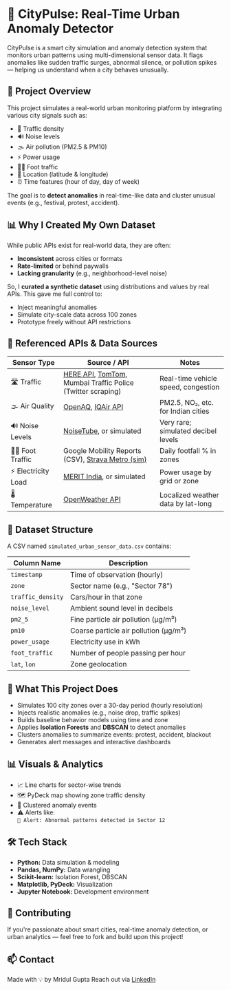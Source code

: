 # 🌆 CityPulse: Real-Time Urban Anomaly Detector

CityPulse is a smart city simulation and anomaly detection system that monitors urban patterns using multi-dimensional sensor data. It flags anomalies like sudden traffic surges, abnormal silence, or pollution spikes — helping us understand when a city behaves unusually.

## 🚀 Project Overview

This project simulates a real-world urban monitoring platform by integrating various city signals such as:

- 🚗 Traffic density  
- 🔊 Noise levels  
- 🌫️ Air pollution (PM2.5 & PM10)  
- ⚡ Power usage  
- 🚶‍♂️ Foot traffic  
- 📍 Location (latitude & longitude)  
- ⏰ Time features (hour of day, day of week)

The goal is to **detect anomalies** in real-time-like data and cluster unusual events (e.g., festival, protest, accident).

## 📊 Why I Created My Own Dataset

While public APIs exist for real-world data, they are often:

- **Inconsistent** across cities or formats  
- **Rate-limited** or behind paywalls  
- **Lacking granularity** (e.g., neighborhood-level noise)

So, I **curated a synthetic dataset** using distributions and values  by real APIs. This gave me full control to:

- Inject meaningful anomalies  
- Simulate city-scale data across 100 zones  
- Prototype freely without API restrictions

## 📡 Referenced APIs & Data Sources

| Sensor Type        | Source / API                                                                                                               | Notes                                          |
| ------------------ | -------------------------------------------------------------------------------------------------------------------------- | ---------------------------------------------- |
| 🛣️ Traffic        | [HERE API](https://developer.here.com/), [TomTom](https://developer.tomtom.com/), Mumbai Traffic Police (Twitter scraping) | Real-time vehicle speed, congestion            |
| 🌫️ Air Quality    | [OpenAQ](https://docs.openaq.org/), [IQAir API](https://www.iqair.com/air-pollution-data-api)                             | PM2.5, NO₂, etc. for Indian cities             |
| 🔊 Noise Levels    | [NoiseTube](http://www.noisetube.net/), or simulated                                                                       | Very rare; simulated decibel levels            |
| 🚶‍♂️ Foot Traffic | Google Mobility Reports (CSV), [Strava Metro (sim)](https://metro.strava.com/)                                            | Daily footfall % in zones                      |
| ⚡ Electricity Load| [MERIT India](https://meritindia.in/dashboard), or simulated                                                               | Power usage by grid or zone                    |
| 🌡️ Temperature    | [OpenWeather API](https://openweathermap.org/api)                                                                          | Localized weather data by lat-long             |

## 📁 Dataset Structure

A CSV named `simulated_urban_sensor_data.csv` contains:

| Column Name      | Description                          |
|------------------|--------------------------------------|
| `timestamp`       | Time of observation (hourly)         |
| `zone`            | Sector name (e.g., "Sector 78")      |
| `traffic_density` | Cars/hour in that zone               |
| `noise_level`     | Ambient sound level in decibels      |
| `pm2_5`           | Fine particle air pollution (µg/m³)  |
| `pm10`            | Coarse particle air pollution (µg/m³)|
| `power_usage`     | Electricity use in kWh               |
| `foot_traffic`    | Number of people passing per hour    |
| `lat`, `lon`      | Zone geolocation                     |

## 🧠 What This Project Does

- Simulates 100 city zones over a 30-day period (hourly resolution)  
- Injects realistic anomalies (e.g., noise drop, traffic spikes)  
- Builds baseline behavior models using time and zone  
- Applies **Isolation Forests** and **DBSCAN** to detect anomalies  
- Clusters anomalies to summarize events: protest, accident, blackout  
- Generates alert messages and interactive dashboards

## 📊 Visuals & Analytics

- 📈 Line charts for sector-wise trends  
- 🗺️ PyDeck map showing zone traffic density  
- 📌 Clustered anomaly events  
- ⚠️ Alerts like:  
  `🛑 Alert: Abnormal patterns detected in Sector 12`

## 🛠️ Tech Stack

- **Python:** Data simulation & modeling  
- **Pandas, NumPy:** Data wrangling  
- **Scikit-learn:** Isolation Forest, DBSCAN  
- **Matplotlib, PyDeck:** Visualization  
- **Jupyter Notebook:** Development environment  



## 🤝 Contributing

If you're passionate about smart cities, real-time anomaly detection, or urban analytics — feel free to fork and build upon this project!

## 📫 Contact

Made with 💡 by Mridul Gupta 
Reach out via [LinkedIn](https://linkedin.com/in/mridul--gupta) 
